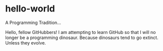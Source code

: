 # hello-world
A Programming Tradition...

Hello, fellow GitHubbers! I am attempting to learn GitHub so that I will no longer be a programming dinosaur. Because dinosaurs tend to go extinct. Unless they evolve.
